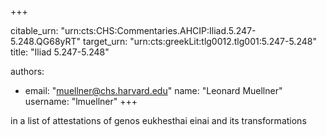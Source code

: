 +++


citable_urn: "urn:cts:CHS:Commentaries.AHCIP:Iliad.5.247-5.248.QG68yRT"
target_urn: "urn:cts:greekLit:tlg0012.tlg001:5.247-5.248"
title: "Iliad 5.247-5.248"

authors:
- email: "muellner@chs.harvard.edu"
  name: "Leonard Muellner"
  username: "lmuellner"
+++

<p>in a list of attestations of genos eukhesthai einai and its transformations</p>